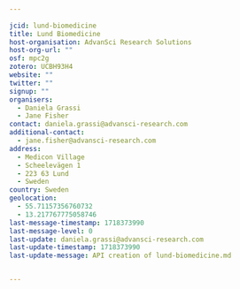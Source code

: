 ```yaml
---
    
jcid: lund-biomedicine
title: Lund Biomedicine
host-organisation: AdvanSci Research Solutions
host-org-url: ""
osf: mpc2g
zotero: UCBH93H4
website: ""
twitter: ""
signup: ""
organisers:
  - Daniela Grassi
  - Jane Fisher
contact: daniela.grassi@advansci-research.com
additional-contact:
  - jane.fisher@advansci-research.com
address:
  - Medicon Village
  - Scheelevägen 1
  - 223 63 Lund
  - Sweden
country: Sweden
geolocation:
  - 55.71157356760732
  - 13.217767775058746
last-message-timestamp: 1718373990
last-message-level: 0
last-update: daniela.grassi@advansci-research.com
last-update-timestamp: 1718373990
last-update-message: API creation of lund-biomedicine.md


---
```



